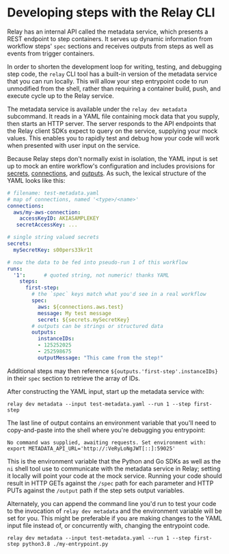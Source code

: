 # Developing steps with the Relay CLI

Relay has an internal API called the metadata service, which presents a REST endpoint to step containers. It serves up dynamic information from workflow steps' `spec` sections and receives outputs from steps as well as events from trigger containers.

In order to shorten the development loop for writing, testing, and debugging step code, the `relay` CLI tool has a built-in version of the metadata service that you can run locally. This will allow your step entrypoint code to run unmodified from the shell, rather than requiring a container build, push, and execute cycle up to the Relay service.

The metadata service is available under the `relay dev metadata` subcommand. It reads in a YAML file containing mock data that you supply, then starts an HTTP server. The server responds to the API endpoints that the Relay client SDKs expect to query on the service, supplying your mock values. This enables you to rapidly test and debug how your code will work when presented with user input on the service.

Because Relay steps don't normally exist in isolation, the YAML input is set up to mock an entire workflow's configuration and includes provisions for [secrets](https://relay.sh/docs/using-workflows/managing-secrets/), [connections](https://relay.sh/docs/using-workflows/managing-connections/), and [outputs](https://relay.sh/docs/using-workflows/passing-data-into-workflow-steps). As such, the lexical structure of the YAML looks like this:

```yaml
# filename: test-metadata.yaml
# map of connections, named '<type>/<name>'
connections:
  aws/my-aws-connection:
    accessKeyID: AKIASAMPLEKEY
   secretAccessKey: ...

# single string valued secrets
secrets:
  mySecretKey: s00pers33kr1t

# now the data to be fed into pseudo-run 1 of this workflow
runs:
  '1':      # quoted string, not numeric! thanks YAML
    steps:
      first-step:
        # the `spec` keys match what you'd see in a real workflow
        spec:
          aws: ${connections.aws.test}
          message: My test message
          secret: ${secrets.mySecretKey}
        # outputs can be strings or structured data
        outputs:
          instanceIDs:
          - 125252025
          - 252598675
          outputMessage: "This came from the step!"
```

Additional steps may then reference `${outputs.'first-step'.instanceIDs}` in their `spec` section to retrieve the array of IDs.

After constructing the YAML input, start up the metadata service with:

```
relay dev metadata --input test-metadata.yaml --run 1 --step first-step
```

The last line of output contains an environment variable that you'll need to copy-and-paste into the shell where you're debugging you entrypoint:

```
No command was supplied, awaiting requests. Set environment with:
export METADATA_API_URL='http://:VeRyLoNgJWT[::]:59025'
```

This is the environment variable that the Python and Go SDKs as well as the `ni` shell tool use to communicate with the metadata service in Relay; setting it locally will point your code at the mock service. Running your code should result in HTTP GETs against the `/spec` path for each parameter and HTTP PUTs against the `/output` path if the step sets output variables.

Alternately, you can append the command line you'd run to test your code to the invocation of `relay dev metadata` and the environment variable will be set for you. This might be preferable if you are making changes to the YAML input file instead of, or concurrently with, changing the entrypoint code.

```
relay dev metadata --input test-metadata.yaml --run 1 --step first-step python3.8 ./my-entrypoint.py
```